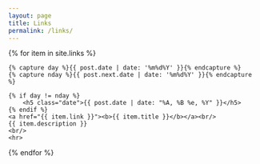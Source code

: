 ```yaml
---
layout: page
title: Links
permalink: /links/
---
```

{% for item in site.links %}

    {% capture day %}{{ post.date | date: '%m%d%Y' }}{% endcapture %}
    {% capture nday %}{{ post.next.date | date: '%m%d%Y' }}{% endcapture %}

    {% if day != nday %}
        <h5 class="date">{{ post.date | date: "%A, %B %e, %Y" }}</h5>
    {% endif %}
    <a href="{{ item.link }}"><b>{{ item.title }}</b></a><br/>
    {{ item.description }}
    <br/>
    <hr>

{% endfor %}

